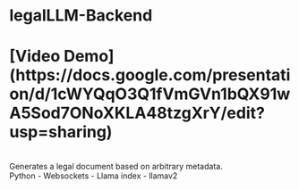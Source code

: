 # legalLLM-Backend
<h1>[Video Demo](https://docs.google.com/presentation/d/1cWYQqO3Q1fVmGVn1bQX91wA5Sod7ONoXKLA48tzgXrY/edit?usp=sharing)</h1><br>
Generates a legal document based on arbitrary metadata. <br>
Python - Websockets - Llama index - llamav2

